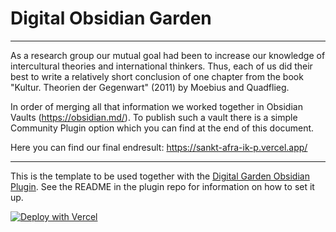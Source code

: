 # Digital Obsidian Garden
---

As a research group our mutual goal had been to increase our knowledge of intercultural theories and international thinkers.
Thus, each of us did their best to write a relatively short conclusion of one chapter from the book "Kultur. Theorien der Gegenwart" (2011) by Moebius and Quadflieg.

In order of merging all that information we worked together in Obsidian Vaults (https://obsidian.md/). To publish such a vault there is a simple Community Plugin option which you can find at the end of this document.

Here you can find our final endresult: https://sankt-afra-ik-p.vercel.app/

---
This is the template to be used together with the [Digital Garden Obsidian Plugin](https://github.com/oleeskild/Obsidian-Digital-Garden). 
See the README in the plugin repo for information on how to set it up.

[![Deploy with Vercel](https://vercel.com/button)](https://vercel.com/new/clone?repository-url=https://github.com/oleeskild/digitalgarden)
